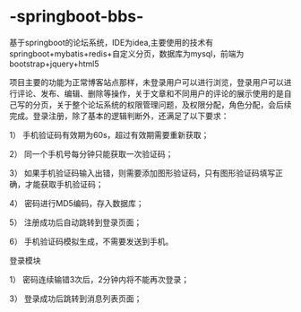 # -springboot-bbs-
基于springboot的论坛系统，IDE为idea,主要使用的技术有springboot+mybatis+redis+自定义分页，数据库为mysql，前端为bootstrap+jquery+html5


项目主要的功能为正常博客站点那样，未登录用户可以进行浏览，登录用户可以进行评论、发布、编辑、删除等操作，关于文章和不同用户的评论的展示使用的是自己写的分页，关于整个论坛系统的权限管理问题，及权限分配，角色分配，会后续完成。登录注册，除了基本的逻辑判断外，还满足了以下要求：

1）	手机验证码有效期为60s，超过有效期需要重新获取；

2）	同一个手机号每分钟只能获取一次验证码；

3）	如果手机验证码输入出错，则需要添加图形验证码，只有图形验证码填写正确，才能获取手机验证码；

4）	密码进行MD5编码，存入数据库；

5）	注册成功后自动跳转到登录页面；

6）	手机验证码模拟生成，不需要发送到手机。


登录模块

1）	密码连续输错3次后，2分钟内将不能再次登录；

3）	登录成功后跳转到消息列表页面；

